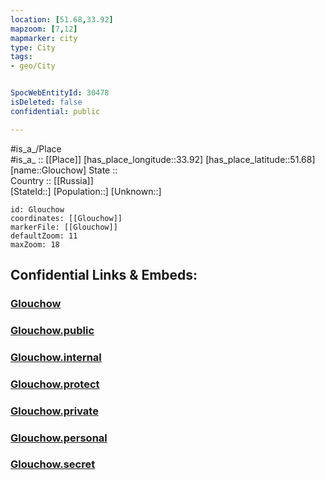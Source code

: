 ```yaml
---
location: [51.68,33.92] 
mapzoom: [7,12] 
mapmarker: city 
type: City
tags:
- geo/City


SpocWebEntityId: 30478
isDeleted: false
confidential: public

---
```

#is_a_/Place  
#is_a_ :: [[Place]] 
[has_place_longitude::33.92] 
[has_place_latitude::51.68] 
[name::Glouchow] 
State ::  
Country :: [[Russia]]  
[StateId::] 
[Population::] 
[Unknown::] 


```leaflet
id: Glouchow
coordinates: [[Glouchow]] 
markerFile: [[Glouchow]] 
defaultZoom: 11 
maxZoom: 18
```


## Confidential Links & Embeds: 

### [Glouchow](/_Standards/Earth/Continent/Europe/Europe~East/Ukraine/Regions~Ukraine/Sumy/City/Glouchow.md) 

### [Glouchow.public](/_public/Earth/Continent/Europe/Europe~East/Ukraine/Regions~Ukraine/Sumy/City/Glouchow.public.md) 

### [Glouchow.internal](/_internal/Earth/Continent/Europe/Europe~East/Ukraine/Regions~Ukraine/Sumy/City/Glouchow.internal.md) 

### [Glouchow.protect](/_protect/Earth/Continent/Europe/Europe~East/Ukraine/Regions~Ukraine/Sumy/City/Glouchow.protect.md) 

### [Glouchow.private](/_private/Earth/Continent/Europe/Europe~East/Ukraine/Regions~Ukraine/Sumy/City/Glouchow.private.md) 

### [Glouchow.personal](/_personal/Earth/Continent/Europe/Europe~East/Ukraine/Regions~Ukraine/Sumy/City/Glouchow.personal.md) 

### [Glouchow.secret](/_secret/Earth/Continent/Europe/Europe~East/Ukraine/Regions~Ukraine/Sumy/City/Glouchow.secret.md)

